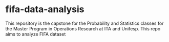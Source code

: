 # fifa-data-analysis
This repository is the capstone for the Probability and Statistics classes for the Master Program in Operations Research at ITA and Unifesp. This repo aims to analyze FIFA dataset
